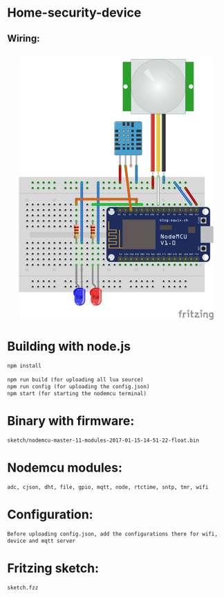 # Home-security-device

<h2>Wiring:<h2>

<p align="center">
	<img src="sketch/sketch.png" width="450"/>
</p>

# Building with node.js
	npm install

	npm run build (for uploading all lua source)
	npm run config (for uploading the config.json)
	npm start (for starting the nodemcu terminal)

# Binary with firmware:
	sketch/nodemcu-master-11-modules-2017-01-15-14-51-22-float.bin

# Nodemcu modules:
	adc, cjson, dht, file, gpio, mqtt, node, rtctime, sntp, tmr, wifi

# Configuration:
	Before uploading config.json, add the configurations there for wifi, device and mqtt server

# Fritzing sketch:
	sketch.fzz
